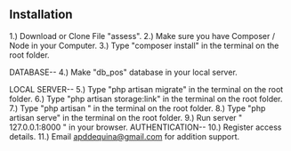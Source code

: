 ## Installation

1.) Download or Clone File "assess".
2.) Make sure you have Composer / Node in your Computer.
3.) Type "composer install" in the terminal on the root folder.

DATABASE--
4.) Make "db_pos" database in your local server.

LOCAL SERVER--
5.) Type "php artisan migrate" in the terminal on the root folder.
6.) Type "php artisan storage:link" in the terminal on the root folder.
7.) Type "php artisan " in the terminal on the root folder.
8.) Type "php artisan serve" in the terminal on the root folder.
9.) Run server " 127.0.0.1:8000 " in your browser.
AUTHENTICATION--
10.) Register access details.
11.) Email apddequina@gmail.com for addition support.

##
